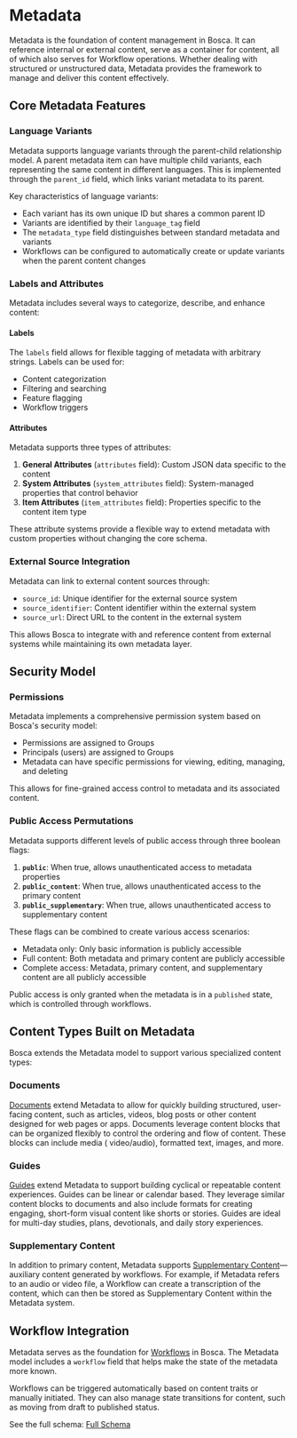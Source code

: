 # Metadata

<primary-label ref="bosca"/>
<secondary-label ref="beta"/>

Metadata is the foundation of content management in Bosca. It can reference internal or external content, serve as a
container for content, all of which also serves for Workflow operations. Whether dealing with structured or
unstructured data, Metadata provides the framework to manage and deliver this content effectively.

## Core Metadata Features

### Language Variants

Metadata supports language variants through the parent-child relationship model. A parent metadata item can have multiple
child variants, each representing the same content in different languages. This is implemented through the `parent_id` field,
which links variant metadata to its parent.

Key characteristics of language variants:
- Each variant has its own unique ID but shares a common parent ID
- Variants are identified by their `language_tag` field
- The `metadata_type` field distinguishes between standard metadata and variants
- Workflows can be configured to automatically create or update variants when the parent content changes

### Labels and Attributes

Metadata includes several ways to categorize, describe, and enhance content:

#### Labels
The `labels` field allows for flexible tagging of metadata with arbitrary strings. Labels can be used for:
- Content categorization
- Filtering and searching
- Feature flagging
- Workflow triggers

#### Attributes
Metadata supports three types of attributes:

1. **General Attributes** (`attributes` field): Custom JSON data specific to the content
2. **System Attributes** (`system_attributes` field): System-managed properties that control behavior
3. **Item Attributes** (`item_attributes` field): Properties specific to the content item type

These attribute systems provide a flexible way to extend metadata with custom properties without changing the core schema.

### External Source Integration

Metadata can link to external content sources through:
- `source_id`: Unique identifier for the external source system
- `source_identifier`: Content identifier within the external system
- `source_url`: Direct URL to the content in the external system

This allows Bosca to integrate with and reference content from external systems while maintaining its own metadata layer.

## Security Model

### Permissions

Metadata implements a comprehensive permission system based on Bosca's security model:
- Permissions are assigned to Groups
- Principals (users) are assigned to Groups
- Metadata can have specific permissions for viewing, editing, managing, and deleting

This allows for fine-grained access control to metadata and its associated content.

### Public Access Permutations

Metadata supports different levels of public access through three boolean flags:

1. **`public`**: When true, allows unauthenticated access to metadata properties
2. **`public_content`**: When true, allows unauthenticated access to the primary content
3. **`public_supplementary`**: When true, allows unauthenticated access to supplementary content

These flags can be combined to create various access scenarios:
- Metadata only: Only basic information is publicly accessible
- Full content: Both metadata and primary content are publicly accessible
- Complete access: Metadata, primary content, and supplementary content are all publicly accessible

Public access is only granted when the metadata is in a `published` state, which is controlled through workflows.

## Content Types Built on Metadata

Bosca extends the Metadata model to support various specialized content types:

### Documents

[Documents](Documents.md) extend Metadata to allow for quickly building structured, user-facing content, such as
articles, videos, blog posts or other content designed for web pages or apps. Documents leverage content blocks
that can be organized flexibly to control the ordering and flow of content. These blocks can include media (
video/audio),
formatted text, images, and more.

### Guides

[Guides](Guides.md) extend Metadata to support building cyclical or repeatable content experiences. Guides can be
linear or calendar based. They leverage similar content blocks to documents and also include formats for creating
engaging, short-form visual content like shorts or stories. Guides are ideal for multi-day studies, plans, devotionals,
and daily story experiences.

### Supplementary Content

In addition to primary content, Metadata supports [Supplementary Content](Supplementary.md)—auxiliary content generated
by workflows.
For example, if Metadata refers to an audio or video file, a Workflow can create a transcription of the content, which
can then be stored as Supplementary Content within the Metadata system.

## Workflow Integration

Metadata serves as the foundation for [Workflows](Workflows.md) in Bosca. The Metadata model includes a `workflow` field
that helps make the state of the metadata more known.

Workflows can be triggered automatically based on content traits or manually initiated. They can also manage state
transitions for content, such as moving from draft to published status.

See the full schema: [Full Schema](GraphQL.md)
